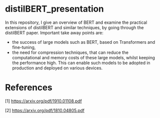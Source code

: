 # distilBERT_presentation
In this repository, I give an overview of BERT and examine the practical extensions of distilBERT and similar techniques, by going through the distilBERT paper.
Important take away points are:
 * the success of large models such as BERT, based on Transformers and fine-tuning, 
 * the need for compression techniques, that can reduce the computational and memory costs of these large models, whilst keeping the performance high. This can enable such models 
 to be adopted in production and deployed on various devices. 
# References

[1] https://arxiv.org/pdf/1910.01108.pdf

[2] https://arxiv.org/pdf/1810.04805.pdf

